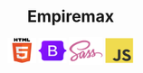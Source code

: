 <div align="center">
    <h1>Empiremax</h1>
    <img align="center" alt="HTML5" height="45" width="50" src="https://github.com/devicons/devicon/blob/master/icons/html5/html5-original-wordmark.svg">
    <img align="center" alt="Bootstrap" height="45" width="50" src="https://github.com/devicons/devicon/blob/master/icons/bootstrap/bootstrap-original.svg">
    <img align="center" alt="Sass" height="50" width="60" src="https://github.com/devicons/devicon/blob/master/icons/sass/sass-original.svg">
    <img align="center" alt="JS" height="45" width="50" src="https://github.com/devicons/devicon/blob/master/icons/javascript/javascript-original.svg">
</div>
